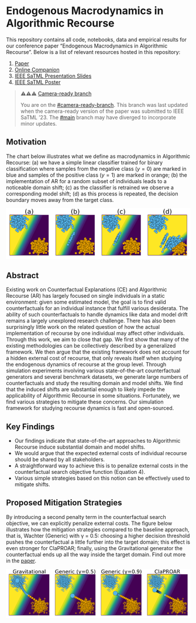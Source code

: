 
# Endogenous Macrodynamics in Algorithmic Recourse

This repository contains all code, notebooks, data and empirical results
for our conference paper “Endogenous Macrodynamics in Algorithmic
Recourse”. Below is a list of relevant resources hosted in this
repository:

1.  [Paper](paper/paper.pdf)
2.  [Online
    Companion](https://www.paltmeyer.com/endogenous-macrodynamics-in-algorithmic-recourse/)
3.  [IEEE SaTML Presentation
    Slides](https://www.paltmeyer.com/content/talks/posts/2023-ieee-satml/presentation.html)
4.  [IEEE SaTML Poster](dev/poster/poster.pdf)

> ⚠️⚠️⚠️ [Camera-ready
> branch](https://github.com/pat-alt/endogenous-macrodynamics-in-algorithmic-recourse/tree/camera-ready-branch)
>
> You are on the
> [\#camera-ready-branch](https://github.com/pat-alt/endogenous-macrodynamics-in-algorithmic-recourse/tree/camera-ready-branch).
> This branch was last updated when the camera-ready version of the
> paper was submitted to IEEE SaTML ’23. The
> [\#main](https://github.com/pat-alt/endogenous-macrodynamics-in-algorithmic-recourse)
> branch may have diverged to incorporate minor updates.

## Motivation

The chart below illustrates what we define as macrodynamics in
Algorithmic Recourse: (a) we have a simple linear classifier trained for
binary classification where samples from the negative class (*y* = 0)
are marked in blue and samples of the positive class (*y* = 1) are
marked in orange; (b) the implementation of AR for a random subset of
individuals leads to a noticeable domain shift; (c) as the classifier is
retrained we observe a corresponding model shift; (d) as this process is
repeated, the decision boundary moves away from the target class.

![](paper/www/poc.png)

## Abstract

Existing work on Counterfactual Explanations (CE) and Algorithmic
Recourse (AR) has largely focused on single individuals in a static
environment: given some estimated model, the goal is to find valid
counterfactuals for an individual instance that fulfill various
desiderata. The ability of such counterfactuals to handle dynamics like
data and model drift remains a largely unexplored research challenge.
There has also been surprisingly little work on the related question of
how the actual implementation of recourse by one individual may affect
other individuals. Through this work, we aim to close that gap. We first
show that many of the existing methodologies can be collectively
described by a generalized framework. We then argue that the existing
framework does not account for a hidden external cost of recourse, that
only reveals itself when studying the endogenous dynamics of recourse at
the group level. Through simulation experiments involving various
state-of-the-art counterfactual generators and several benchmark
datasets, we generate large numbers of counterfactuals and study the
resulting domain and model shifts. We find that the induced shifts are
substantial enough to likely impede the applicability of Algorithmic
Recourse in some situations. Fortunately, we find various strategies to
mitigate these concerns. Our simulation framework for studying recourse
dynamics is fast and open-sourced.

## Key Findings

- Our findings indicate that state-of-the-art approaches to Algorithmic
  Recourse induce substantial domain and model shifts.
- We would argue that the expected external costs of individual recourse
  should be shared by all stakeholders.
- A straightforward way to achieve this is to penalize external costs in
  the counterfactual search objective function (Equation 4).
- Various simple strategies based on this notion can be effectively used
  to mitigate shifts.

## Proposed Mitigation Strategies

By introducing a second penalty term in the counterfactual search
objective, we can explicitly penalize external costs. The figure below
illustrates how the mitigation strategies compared to the baseline
approach, that is, Wachter (Generic) with γ = 0.5: choosing a higher
decision threshold pushes the counterfactual a little further into the
target domain; this effect is even stronger for ClaPROAR; finally, using
the Gravitational generator the counterfactual ends up all the way
inside the target domain. Find out more in the [paper](paper/paper.pdf).

![](paper/www/mitigation.png)
